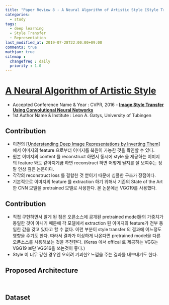 ```yaml
---
title: "Paper Review 8 - A Neural Algorithm of Artistic Style [Style Transfer]"
categories:
  - study
tags:
  - deep learning
  - Style Transfer
  - Representation
last_modified_at: 2019-07-28T22:00:00+09:00
comments: true
mathjax: true
sitemap :
  changefreq : daily
  priority : 1.0
---
```


# [A Neural Algorithm of Artistic Style](https://arxiv.org/pdf/1508.06576.pdf)

- Accepted Conference Name & Year : CVPR, 2016 - **[Image Style Transfer Using Convolutional Neural Networks](https://www.cv-foundation.org/openaccess/content_cvpr_2016/papers/Gatys_Image_Style_Transfer_CVPR_2016_paper.pdf)**
- 1st Author Name & Institute : Leon A. Gatys, University of Tubingen

## Contribution

- 이전의 [[Understanding Deep Image Representations by Inverting Them](https://arxiv.org/pdf/1412.0035.pdf)] 에서 이미지의 feature 으로부터 이미지를 복원이 가능한 것을 확인할 수 있다.
- 원본 이미지의 content 를 reconstruct 하면서 동시에 style 을 제공하는 이미지의 feature 와도 같아지게끔 하면 reconstruct 하면 어떻게 될지를 잘 보여주는 정말 인상 깊은 논문이다.
- 각각의 reconstruct loss 를 결합한 것 뿐이기 때문에 심플한 구조가 장점이다.
- 기본적으로 이미지의 feature 를 extraction 하기 위해서 기존의 State of the Art 한 CNN 모델을 pretrained 모델로 사용한다. 본 논문에선 VGG19를 사용했다.

## Contribution

- 직접 구현하면서 알게 된 점은 오픈소스에 공개된 pretrained model들의 가중치가 동일한 것이 아니기 때문에 각 모델에서 extraction 된 이미지의 feature가 전부 동일한 값을 갖고 있다고 할 수 없다. 이런 부분이 style transfer 의 결과에 어느정도 영향을 주기도 한다. 따라서 결과가 이상하게 나온다면 pretrained model을 다른 오픈소스를 사용해보는 것을 추천한다. (Keras 에서 offical 로 제공하는 VGG는 VGG19 보단 VGG16을 쓰는것이 좋다.)
- Style 이 너무 강한 경우엔 오히려 기괴한? 느낌을 주는 결과를 내보내기도 한다.

## Proposed Architecture
<figure class="align-center">
  <img src="{{ site.url }}{{ site.baseurl }}/assets/post_images/2019-07-28-Paper-Review-8-A-Neural-Algorithm-of-Artistic-Style-Style-Transfe/Untitled-3e30849e-9a4c-42b8-b0e3-a0e55aa17d89.png" alt="">
</figure> 
<figure class="align-center">
  <img src="{{ site.url }}{{ site.baseurl }}/assets/post_images/2019-07-28-Paper-Review-8-A-Neural-Algorithm-of-Artistic-Style-Style-Transfe/Untitled-35087384-c873-485f-9400-6bb4c1cb79d9.png" alt="">
</figure>

## Dataset
<figure class="align-center">
  <img src="{{ site.url }}{{ site.baseurl }}/assets/post_images/2019-07-28-Paper-Review-8-A-Neural-Algorithm-of-Artistic-Style-Style-Transfe/Untitled-7dde9b08-11a7-4ddb-a9ce-eab0a386512c.png" alt="">
</figure> 
<figure class="align-center">
  <img src="{{ site.url }}{{ site.baseurl }}/assets/post_images/2019-07-28-Paper-Review-8-A-Neural-Algorithm-of-Artistic-Style-Style-Transfe/Untitled-4ec4ad2f-662d-4aa5-ab05-406cefedda0c.png" alt="">
</figure>
<figure class="align-center">
  <img src="{{ site.url }}{{ site.baseurl }}/assets/post_images/2019-07-28-Paper-Review-8-A-Neural-Algorithm-of-Artistic-Style-Style-Transfe/Untitled-ac270b0f-1b3a-407e-89ba-eeaec1785e79.png" alt="">
</figure>
